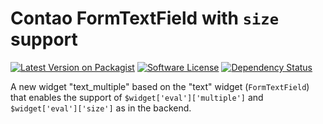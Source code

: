 # Contao FormTextField with `size` support

[![Latest Version on Packagist][ico-version]][link-packagist]
[![Software License][ico-license]]()
[![Dependency Status][ico-dependencies]][link-dependencies]

A new widget "text_multiple" based on the "text" widget (`FormTextField`) that enables the support of `$widget['eval']['multiple']` and `$widget['eval']['size']` as in the backend.

[ico-version]: https://img.shields.io/packagist/v/richardhj/contao-textfield-multiple.svg?style=flat-square
[ico-license]: https://img.shields.io/badge/license-LGPL-brightgreen.svg?style=flat-square
[ico-dependencies]: https://www.versioneye.com/php/richardhj:contao-textfield-multiple/badge.svg?style=flat-square

[link-packagist]: https://packagist.org/packages/richardhj/contao-textfield-multiple
[link-dependencies]: https://www.versioneye.com/php/richardhj:contao-textfield-multiple
